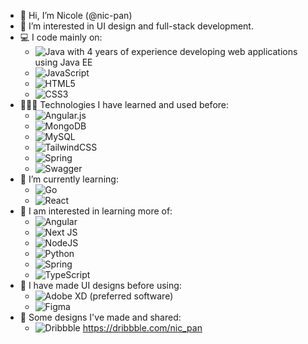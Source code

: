 - 👋 Hi, I’m Nicole (@nic-pan)
- 👀 I’m interested in UI design and full-stack development.
- 💻 I code mainly on:
  -  ![Java](https://img.shields.io/badge/java-%23ED8B00.svg?style=for-the-badge&logo=java&logoColor=white) with 4 years of experience developing web applications using Java EE
  -  ![JavaScript](https://img.shields.io/badge/javascript-%23323330.svg?style=for-the-badge&logo=javascript&logoColor=%23F7DF1E)
  -  ![HTML5](https://img.shields.io/badge/html5-%23E34F26.svg?style=for-the-badge&logo=html5&logoColor=white)
  -  ![CSS3](https://img.shields.io/badge/css3-%231572B6.svg?style=for-the-badge&logo=css3&logoColor=white)
- 👩🏼‍💻 Technologies I have learned and used before:
  -  ![Angular.js](https://img.shields.io/badge/angular.js-%23E23237.svg?style=for-the-badge&logo=angularjs&logoColor=white)
  -  ![MongoDB](https://img.shields.io/badge/MongoDB-%234ea94b.svg?style=for-the-badge&logo=mongodb&logoColor=white)
  -  ![MySQL](https://img.shields.io/badge/mysql-%2300f.svg?style=for-the-badge&logo=mysql&logoColor=white)
  -  ![TailwindCSS](https://img.shields.io/badge/tailwindcss-%2338B2AC.svg?style=for-the-badge&logo=tailwind-css&logoColor=white)
  -  ![Spring](https://img.shields.io/badge/spring-%236DB33F.svg?style=for-the-badge&logo=spring&logoColor=white)
  -  ![Swagger](https://img.shields.io/badge/-Swagger-%23Clojure?style=for-the-badge&logo=swagger&logoColor=white)
- 🌱 I’m currently learning:
  -  ![Go](https://img.shields.io/badge/go-%2300ADD8.svg?style=for-the-badge&logo=go&logoColor=white)
  -  ![React](https://img.shields.io/badge/react-%2320232a.svg?style=for-the-badge&logo=react&logoColor=%2361DAFB)
- 🧠 I am interested in learning more of:
  -  ![Angular](https://img.shields.io/badge/angular-%23DD0031.svg?style=for-the-badge&logo=angular&logoColor=white)
  -  ![Next JS](https://img.shields.io/badge/Next-black?style=for-the-badge&logo=next.js&logoColor=white)
  -  ![NodeJS](https://img.shields.io/badge/node.js-6DA55F?style=for-the-badge&logo=node.js&logoColor=white)
  -  ![Python](https://img.shields.io/badge/python-3670A0?style=for-the-badge&logo=python&logoColor=ffdd54)
  -  ![Spring](https://img.shields.io/badge/spring-%236DB33F.svg?style=for-the-badge&logo=spring&logoColor=white)
  -  ![TypeScript](https://img.shields.io/badge/typescript-%23007ACC.svg?style=for-the-badge&logo=typescript&logoColor=white)
- 🎨 I have made UI designs before using:
  - ![Adobe XD](https://img.shields.io/badge/Adobe%20XD-470137?style=for-the-badge&logo=Adobe%20XD&logoColor=#FF61F6) (preferred software)
  - ![Figma](https://img.shields.io/badge/figma-%23F24E1E.svg?style=for-the-badge&logo=figma&logoColor=white)
- 📄 Some designs I've made and shared:
  - ![Dribbble](https://img.shields.io/badge/Dribbble-EA4C89?style=for-the-badge&logo=dribbble&logoColor=white) https://dribbble.com/nic_pan
<!---
nic-pan/nic-pan is a ✨ special ✨ repository because its `README.md` (this file) appears on your GitHub profile.
You can click the Preview link to take a look at your changes.
--->
